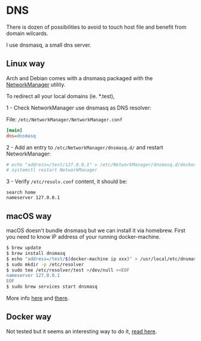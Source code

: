 # DNS

There is dozen of possibilities to avoid to touch host file and benefit from domain wilcards.

I use dnsmasq, a small dns server.

## Linux way

Arch and Debian comes with a dnsmasq packaged with the [NetworkManager](https://wiki.archlinux.org/index.php/NetworkManager) utility.

To redirect all your local domains (ie. \*.test), 

1 - Check NetworkManager use dnsmasq as DNS resolver:

File: `/etc/NetworkManager/NetworkManager.conf`

```ini
[main]
dns=dnsmasq
```

2 - Add an entry to `/etc/NetworkManager/dnsmasq.d/` and restart NetworkManager:

```sh
# echo "address=/test/127.0.0.1" > /etc/NetworkManager/dnsmasq.d/docker
# systemctl restart NetworkManager
```

3 - Verify `/etc/resolv.conf` content, it should be:

```
search home
nameserver 127.0.0.1
```


## macOS way

macOS doesn't bundle dnsmasq but we can install it via homebrew.
First you need to know IP address of your running docker-machine.

```sh
$ brew update
$ brew install dnsmasq
$ echo "address=/test/$(docker-machine ip xxx)" > /usr/local/etc/dnsmasq.conf
$ sudo mkdir -p /etc/resolver
$ sudo tee /etc/resolver/test >/dev/null <<EOF
nameserver 127.0.0.1
EOF
$ sudo brew services start dnsmasq
```

More info [here](https://blog.thesparktree.com/local-development-with-wildcard-dns) and [there](https://passingcuriosity.com/2013/dnsmasq-dev-osx/).

## Docker way

Not tested but it seems an interesting way to do it, [read here](https://adrianperez.org/improving-dev-environments-all-the-http-things/).
